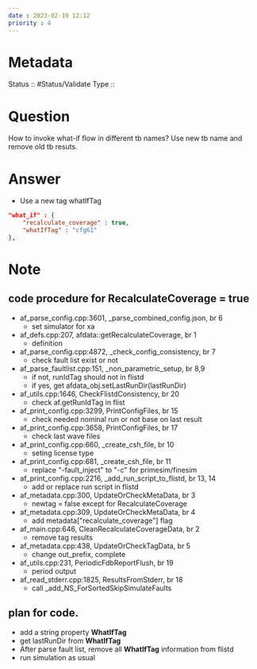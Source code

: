 ```yaml
---
date : 2023-02-19 12:12
priority : 4
---
```

# Metadata
Status :: #Status/Validate 
Type ::
# Question
How to invoke what-if flow in different tb names? Use  new tb name and remove old tb resuts.
# Answer
* Use a new tag whatIfTag
``` json
"what_if" : { 
    "recalculate_coverage" : true,
    "whatIfTag" : "cfg61"
},  
```
# Note
## code procedure for RecalculateCoverage = true
* af_parse_config.cpp:3601, \_parse\_combined\_config.json,  br 6
	* set simulator for xa
* af_defs.cpp:207, afdata::getRecalculateCoverage, br 1
	* definition
* af_parse_config.cpp:4872, \_check_config_consistency, br 7
	* check fault list exist or not
* af_parse_faultlist.cpp:151, \_non_parametric_setup, br 8,9
	* if not, runIdTag should not in flistd
	* if yes, get afdata_obj.setLastRunDir(lastRunDir)
* af_utils.cpp:1646, CheckFlistdConsistency, br 20
	* check af.getRunIdTag in flist
* af_print_config.cpp:3299, PrintConfigFiles, br 15
	* check needed nominal run or not base on last result
* af_print_config.cpp:3658, PrintConfigFiles, br 17
	* check last wave files
* af_print_config.cpp:660, \_create_csh_file, br 10
	* seting license type
*  af_print_config.cpp:681, \_create_csh_file, br 11
	* replace "-fault_inject" to "-c" for primesim/finesim
* af_print_config.cpp:2216,  \_add_run_script_to_flistd, br 13, 14
	* add or replace run script in flistd
* af_metadata.cpp:300, UpdateOrCheckMetaData, br 3
	* newtag = false except for RecalculateCoverage
* af_metadata.cpp:309, UpdateOrCheckMetaData, br 4
	* add metadata\["recalculate_coverage"\] flag
* af_main.cpp:646, CleanRecalculateCoverageData, br 2
	* remove tag results
* af_metadata.cpp:438, UpdateOrCheckTagData, br 5
	* change out_prefix, complete
* af_utils.cpp:231, PeriodicFdbReportFlush, br 19
	* period output
* af_read_stderr.cpp:1825, ResultsFromStderr, br 18
	* call \_add_NS_ForSortedSkipSimulateFaults
## plan for code.
* add a string property **WhatIfTag**
* get lastRunDir from **WhatIfTag**
* After parse fault list, remove all **WhatIfTag** information from flistd
* run simulation as usual
